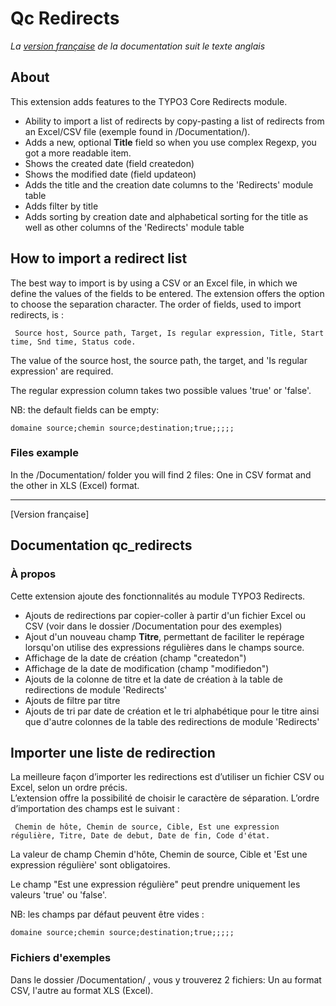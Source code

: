 Qc Redirects
==============================================================
*La [version française](#documentation-qc_redirects) de la documentation suit le texte anglais*

## About
This extension adds features to the TYPO3 Core Redirects module.

- Ability to import a list of redirects by copy-pasting a list of redirects from an Excel/CSV file (exemple found in /Documentation/).
- Adds a new, optional **Title** field so when you use complex Regexp, you got a more readable item. 
- Shows the created date (field createdon)
- Shows the modified date (field updateon)
- Adds the title and the creation date columns to the 'Redirects' module table
- Adds filter by title
- Adds sorting by creation date and alphabetical sorting for the title as well as other columns of the 'Redirects' module table

## How to import a redirect list
The best way to import is by using a CSV or an Excel file, in which we define the values of the fields to be entered.
The extension offers the option to choose the separation character.
The order of fields, used to import redirects, is : 

     Source host, Source path, Target, Is regular expression, Title, Start time, Snd time, Status code. 

The value of the source host, the source path, the target, and 'Is regular expression' are required.

The regular expression column takes two possible values 'true' or 'false'.

NB: the default fields can be empty:

    domaine source;chemin source;destination;true;;;;;

### Files example
In the /Documentation/ folder you will find 2 files: One in CSV format and the other in XLS (Excel) format.


-----------

[Version française]

## Documentation qc_redirects

### À propos
Cette extension ajoute des fonctionnalités au module TYPO3 Redirects.

- Ajouts de redirections par copier-coller à partir d'un fichier Excel ou CSV (voir dans le dossier /Documentation pour des exemples)
- Ajout d'un nouveau champ **Titre**, permettant de faciliter le repérage lorsqu'on utilise des expressions régulières dans le champs source.
- Affichage de la date de création (champ "createdon")
- Affichage de la date de modification (champ "modifiedon")
- Ajouts de la colonne de titre et la date de création à la table de redirections de module 'Redirects'
- Ajouts de filtre par titre
- Ajouts de tri par date de création et le tri alphabétique pour le titre ainsi que d'autre colonnes de la table des redirections de module 'Redirects'

## Importer une liste de redirection
La meilleure façon d’importer les redirections est d’utiliser un fichier CSV ou Excel, selon un ordre précis.  
L’extension offre la possibilité de choisir le caractère de séparation.
L’ordre d’importation des champs est le suivant :

     Chemin de hôte, Chemin de source, Cible, Est une expression régulière, Titre, Date de debut, Date de fin, Code d'état. 

La valeur de champ Chemin d'hôte, Chemin de source, Cible et 'Est une expression régulière' sont obligatoires.

Le champ "Est une expression régulière" peut prendre uniquement les valeurs 'true' ou 'false'.

NB: les champs par défaut peuvent être vides : 

    domaine source;chemin source;destination;true;;;;;


### Fichiers d'exemples
Dans le dossier /Documentation/ , vous y trouverez 2 fichiers: Un au format CSV, l'autre au format XLS (Excel).
